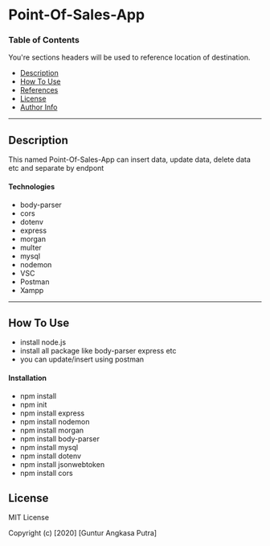 # Point-Of-Sales-App
### Table of Contents
You're sections headers will be used to reference location of destination.

- [Description](#description)
- [How To Use](#how-to-use)
- [References](#references)
- [License](#license)
- [Author Info](#author-info)

---

## Description

This named Point-Of-Sales-App can insert data, update data, delete data etc and separate by endpont

#### Technologies

- body-parser
- cors
- dotenv
- express
- morgan
- multer
- mysql
- nodemon
- VSC
- Postman
- Xampp

---

## How To Use
- install node.js
- install all package like body-parser express etc
- you can update/insert using postman
#### Installation
- npm install
- npm init
- npm install express
- npm install nodemon
- npm install morgan
- npm install body-parser
- npm install mysql
- npm install dotenv
- npm install jsonwebtoken
- npm install cors

## License

MIT License

Copyright (c) [2020] [Guntur Angkasa Putra]

